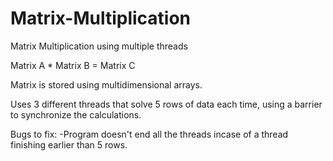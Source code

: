 # Matrix-Multiplication
Matrix Multiplication using multiple threads

Matrix A * Matrix B = Matrix C

Matrix is stored using multidimensional arrays.

Uses 3 different threads that solve 5 rows of data each time, using a barrier to synchronize the calculations.

Bugs to fix:
-Program doesn't end all the threads incase of a thread finishing earlier than 5 rows.
